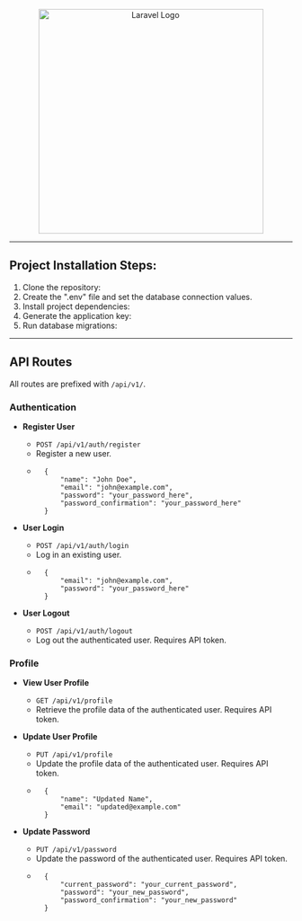 <p align="center">
    <a href="https://laravel.com" target="_blank">
        <img src="https://raw.githubusercontent.com/laravel/art/master/logo-lockup/5%20SVG/2%20CMYK/1%20Full%20Color/laravel-logolockup-cmyk-red.svg" width="400" alt="Laravel Logo">
    </a>
</p>
<hr />

## Project Installation Steps:

1. Clone the repository:
2. Create the ".env" file and set the database connection values.
3. Install project dependencies:
4. Generate the application key:
5. Run database migrations:

<hr />

## API Routes

All routes are prefixed with `/api/v1/`.

### Authentication

- **Register User**
    * `POST /api/v1/auth/register`
    * Register a new user.
    * ```
        {
            "name": "John Doe",
            "email": "john@example.com",
            "password": "your_password_here",
            "password_confirmation": "your_password_here"
        }
        ```

- **User Login**
    * `POST /api/v1/auth/login`
    * Log in an existing user.
    * ```
        {
            "email": "john@example.com",
            "password": "your_password_here"
        }
        ```

- **User Logout**
    * `POST /api/v1/auth/logout`
    * Log out the authenticated user. Requires API token.

### Profile

- **View User Profile**
    * `GET /api/v1/profile`
    * Retrieve the profile data of the authenticated user. Requires API token.

- **Update User Profile**
    * `PUT /api/v1/profile`
    * Update the profile data of the authenticated user. Requires API token.
    * ```
        {
            "name": "Updated Name",
            "email": "updated@example.com"
        }
        ```

- **Update Password**
    * `PUT /api/v1/password`
    * Update the password of the authenticated user. Requires API token.
    * ```
        {
            "current_password": "your_current_password",
            "password": "your_new_password",
            "password_confirmation": "your_new_password"
        }
        ```
